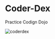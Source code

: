 # Coder-Dex
Practice Codign Dojo

![coderdex](https://github.com/Valevmu/Coder-Dex/assets/62951113/e516dbc9-6751-4742-a40c-c3fd29f3341a)
